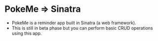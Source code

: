 # PokeMe => Sinatra
  * PokeMe is a reminder app built in Sinatra (a web framework). 
  * This is still in beta phase but you can perform basic CRUD operations using this app.
